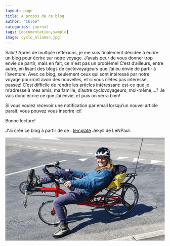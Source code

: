 ```yaml
---
layout: page
title: A propos de ce blog
author: "Chloé"
categories: journal
tags: [documentation,sample]
image: cyclo_allaman.jpg
---
```


Salut!
Après de multiple réflexions, je me suis finalement décidée à écrire un blog pour écrire sur notre voyage. J’avais peur de vous donner trop envie de partir, mais en fait, ce n'est pas un problème! C’est d’ailleurs, entre autre, en lisant des blogs de cyclovoyageurs que j’ai eu envie de partir à l’aventure.
Avec ce blog, seulement ceux qui sont intéressé par notre voyage pourront avoir des nouvelles, et si vous n’êtes pas intéressé, passez!
C’est difficile de rendre les articles intéressant: est-ce que je m’adresse à mes amis, ma famille, d’autre cyclovoyageurs, moi-même,...? Je vais donc écrire ce que j’ai envie, et puis on verra bien!

Si vous voulez recevoir une notification par email lorsqu’un nouvel article parait, vous pouvez vous inscrire ici! 

Bonne lecture!

J'ai créé ce blog à partir de ce  : <a href="https://github.com/LeNPaul/jekyll-starter-kit" target="_blank">template</a> Jekyll de LeNPaul.



<img src="/assets/img/cyclo_allaman.jpg"
     alt="Markdown Monster icon"
     style="float: left; margin-right: 10px;" />